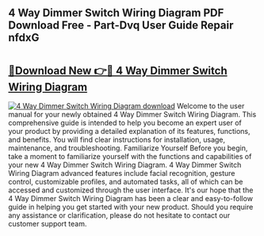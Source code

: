 ## 4 Way Dimmer Switch Wiring Diagram PDF Download Free - Part-Dvq User Guide Repair nfdxG

# <h2><a href="http://dfm60l0.blite.top/?on=4+Way+Dimmer+Switch+Wiring+Diagram">🔗Download New 👉🔴 4 Way Dimmer Switch Wiring Diagram</a></h2>

[![4 Way Dimmer Switch Wiring Diagram download](https://i.imgur.com/lujVjoI.png)](http://dfm60l0.blite.top/?on=4+Way+Dimmer+Switch+Wiring+Diagram)
Welcome to the user manual for your newly obtained 4 Way Dimmer Switch Wiring Diagram. This comprehensive guide is intended to help you become an expert user of your product by providing a detailed explanation of its features, functions, and benefits. You will find clear instructions for installation, usage, maintenance, and troubleshooting. Familiarize Yourself Before you begin, take a moment to familiarize yourself with the functions and capabilities of your new 4 Way Dimmer Switch Wiring Diagram. 4 Way Dimmer Switch Wiring Diagram advanced features include facial recognition, gesture control, customizable profiles, and automated tasks, all of which can be accessed and customized through the user interface. It's our hope that the 4 Way Dimmer Switch Wiring Diagram has been a clear and easy-to-follow guide in helping you get started with your new product. Should you require any assistance or clarification, please do not hesitate to contact our customer support team.
